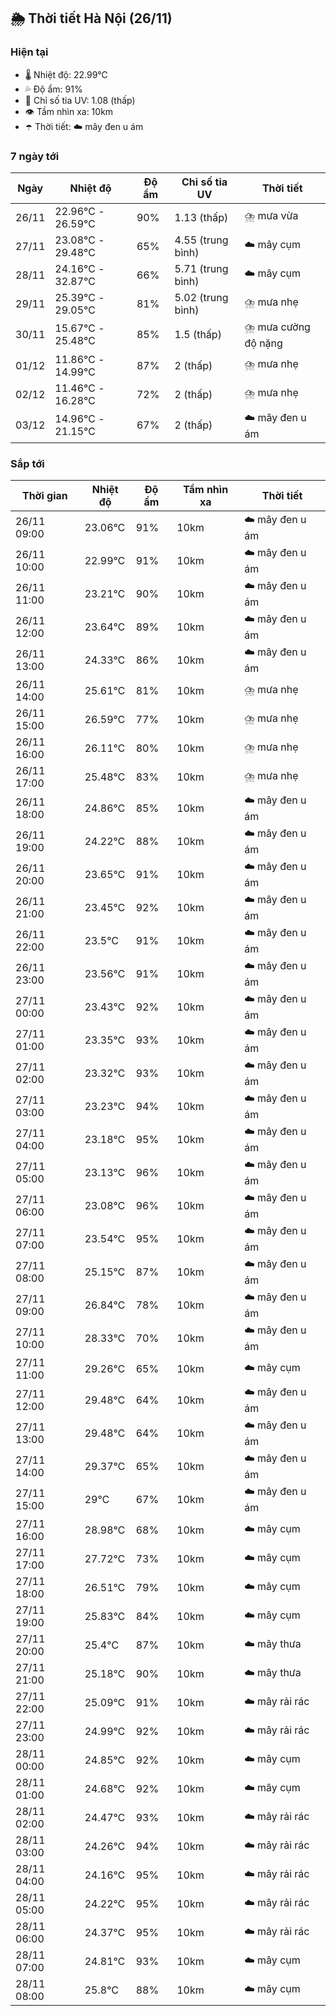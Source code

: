 ## 🌦️ Thời tiết Hà Nội (26/11)

### Hiện tại

- 🌡️ Nhiệt độ: 22.99℃
- 💦 Độ ẩm: 91%
- 🌟 Chỉ số tia UV: 1.08 (thấp)
- 👁️ Tầm nhìn xa: 10km
- ☂️ Thời tiết: ☁️ mây đen u ám

### 7 ngày tới

| Ngày | Nhiệt độ | Độ ẩm | Chỉ số tia UV | Thời tiết |
| --- | --- | --- | --- | --- |
| 26/11 | 22.96℃ - 26.59℃ | 90% | 1.13 (thấp) | ⛈️ mưa vừa |
| 27/11 | 23.08℃ - 29.48℃ | 65% | 4.55 (trung bình) | ☁️ mây cụm |
| 28/11 | 24.16℃ - 32.87℃ | 66% | 5.71 (trung bình) | ☁️ mây cụm |
| 29/11 | 25.39℃ - 29.05℃ | 81% | 5.02 (trung bình) | ⛈️ mưa nhẹ |
| 30/11 | 15.67℃ - 25.48℃ | 85% | 1.5 (thấp) | ⛈️ mưa cường độ nặng |
| 01/12 | 11.86℃ - 14.99℃ | 87% | 2 (thấp) | ⛈️ mưa nhẹ |
| 02/12 | 11.46℃ - 16.28℃ | 72% | 2 (thấp) | ⛈️ mưa nhẹ |
| 03/12 | 14.96℃ - 21.15℃ | 67% | 2 (thấp) | ☁️ mây đen u ám |

### Sắp tới

| Thời gian | Nhiệt độ | Độ ẩm | Tầm nhìn xa | Thời tiết |
| --- | --- | --- | --- | --- |
| 26/11 09:00 | 23.06℃ | 91% | 10km | ☁️ mây đen u ám |
| 26/11 10:00 | 22.99℃ | 91% | 10km | ☁️ mây đen u ám |
| 26/11 11:00 | 23.21℃ | 90% | 10km | ☁️ mây đen u ám |
| 26/11 12:00 | 23.64℃ | 89% | 10km | ☁️ mây đen u ám |
| 26/11 13:00 | 24.33℃ | 86% | 10km | ☁️ mây đen u ám |
| 26/11 14:00 | 25.61℃ | 81% | 10km | ⛈️ mưa nhẹ |
| 26/11 15:00 | 26.59℃ | 77% | 10km | ⛈️ mưa nhẹ |
| 26/11 16:00 | 26.11℃ | 80% | 10km | ⛈️ mưa nhẹ |
| 26/11 17:00 | 25.48℃ | 83% | 10km | ⛈️ mưa nhẹ |
| 26/11 18:00 | 24.86℃ | 85% | 10km | ☁️ mây đen u ám |
| 26/11 19:00 | 24.22℃ | 88% | 10km | ☁️ mây đen u ám |
| 26/11 20:00 | 23.65℃ | 91% | 10km | ☁️ mây đen u ám |
| 26/11 21:00 | 23.45℃ | 92% | 10km | ☁️ mây đen u ám |
| 26/11 22:00 | 23.5℃ | 91% | 10km | ☁️ mây đen u ám |
| 26/11 23:00 | 23.56℃ | 91% | 10km | ☁️ mây đen u ám |
| 27/11 00:00 | 23.43℃ | 92% | 10km | ☁️ mây đen u ám |
| 27/11 01:00 | 23.35℃ | 93% | 10km | ☁️ mây đen u ám |
| 27/11 02:00 | 23.32℃ | 93% | 10km | ☁️ mây đen u ám |
| 27/11 03:00 | 23.23℃ | 94% | 10km | ☁️ mây đen u ám |
| 27/11 04:00 | 23.18℃ | 95% | 10km | ☁️ mây đen u ám |
| 27/11 05:00 | 23.13℃ | 96% | 10km | ☁️ mây đen u ám |
| 27/11 06:00 | 23.08℃ | 96% | 10km | ☁️ mây đen u ám |
| 27/11 07:00 | 23.54℃ | 95% | 10km | ☁️ mây đen u ám |
| 27/11 08:00 | 25.15℃ | 87% | 10km | ☁️ mây đen u ám |
| 27/11 09:00 | 26.84℃ | 78% | 10km | ☁️ mây đen u ám |
| 27/11 10:00 | 28.33℃ | 70% | 10km | ☁️ mây đen u ám |
| 27/11 11:00 | 29.26℃ | 65% | 10km | ☁️ mây cụm |
| 27/11 12:00 | 29.48℃ | 64% | 10km | ☁️ mây đen u ám |
| 27/11 13:00 | 29.48℃ | 64% | 10km | ☁️ mây đen u ám |
| 27/11 14:00 | 29.37℃ | 65% | 10km | ☁️ mây đen u ám |
| 27/11 15:00 | 29℃ | 67% | 10km | ☁️ mây đen u ám |
| 27/11 16:00 | 28.98℃ | 68% | 10km | ☁️ mây cụm |
| 27/11 17:00 | 27.72℃ | 73% | 10km | ☁️ mây cụm |
| 27/11 18:00 | 26.51℃ | 79% | 10km | ☁️ mây cụm |
| 27/11 19:00 | 25.83℃ | 84% | 10km | ☁️ mây cụm |
| 27/11 20:00 | 25.4℃ | 87% | 10km | ☁️ mây thưa |
| 27/11 21:00 | 25.18℃ | 90% | 10km | ☁️ mây thưa |
| 27/11 22:00 | 25.09℃ | 91% | 10km | ☁️ mây rải rác |
| 27/11 23:00 | 24.99℃ | 92% | 10km | ☁️ mây rải rác |
| 28/11 00:00 | 24.85℃ | 92% | 10km | ☁️ mây cụm |
| 28/11 01:00 | 24.68℃ | 92% | 10km | ☁️ mây cụm |
| 28/11 02:00 | 24.47℃ | 93% | 10km | ☁️ mây rải rác |
| 28/11 03:00 | 24.26℃ | 94% | 10km | ☁️ mây rải rác |
| 28/11 04:00 | 24.16℃ | 95% | 10km | ☁️ mây rải rác |
| 28/11 05:00 | 24.22℃ | 95% | 10km | ☁️ mây rải rác |
| 28/11 06:00 | 24.37℃ | 95% | 10km | ☁️ mây rải rác |
| 28/11 07:00 | 24.81℃ | 93% | 10km | ☁️ mây cụm |
| 28/11 08:00 | 25.8℃ | 88% | 10km | ☁️ mây cụm |
